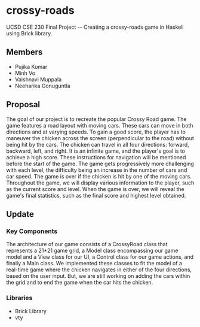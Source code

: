 # crossy-roads
UCSD CSE 230 Final Project -- Creating a crossy-roads game in Haskell using Brick library.


## Members
- Pujika Kumar
- Minh Vo
- Vaishnavi Muppala
- Neeharika Gonuguntla

## Proposal
The goal of our project is to recreate the popular Crossy Road game. The game features a road layout with moving cars. These cars can move in both directions and at varying speeds. To gain a good score, the player has to maneuver the chicken across the screen (perpendicular to the road) without being hit by the cars. The chicken can travel in all four directions: forward, backward, left, and right. It is an infinite game, and the player's goal is to achieve a high score. These instructions for navigation will be mentioned before the start of the game. The game gets progressively more challenging with each level, the difficulty being an increase in the number of cars and car speed. The game is over if the chicken is hit by one of the moving cars. Throughout the game, we will display various information to the player, such as the current score and level. When the game is over, we will reveal the game's final statistics, such as the final score and highest level obtained. 

## Update
### Key Components
The architecture of our game consists of a CrossyRoad class that represents a 21*21 game grid, a Model class encompassing our game model and a View class for our UI, a Control class for our game actions, and finally a Main class. We implemented these classes to fit the model of a real-time game where the chicken navigates in either of the four directions, based on the user input. But, we are still working on adding the cars within the grid and to end the game when the car hits the chicken.

### Libraries
- Brick Library
- vty
